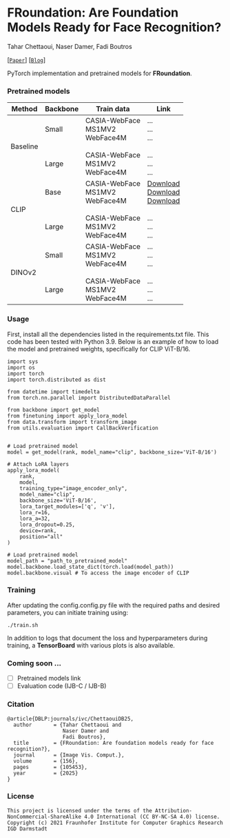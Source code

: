 # FRoundation: Are Foundation Models Ready for Face Recognition? 

Tahar Chettaoui,
Naser Damer,
Fadi Boutros

[[`Paper`](https://arxiv.org/abs/2410.23831)] [[`Blog`](https://taharchettaoui.github.io/FRoundation_web/)]

PyTorch implementation and pretrained models for **FRoundation**.

### Pretrained models

| Method    | Backbone | Train data | Link |
| -------- | ------- | ------- | ------- |
| Baseline  | <br>Small <br><br><br><br> Large <br><br>  | CASIA-WebFace <br> MS1MV2 <br> WebFace4M <br><br> CASIA-WebFace <br> MS1MV2 <br> WebFace4M | ... <br> ... <br> ... <br><br> ... <br> ... <br> ...|
| CLIP  | <br>Base <br><br><br><br> Large <br><br>  | CASIA-WebFace <br> MS1MV2 <br> WebFace4M <br><br> CASIA-WebFace <br> MS1MV2 <br> WebFace4M|[Download](https://owncloud.fraunhofer.de/index.php/s/oeyZTsXKYKFID5M) <br> [Download](https://owncloud.fraunhofer.de/index.php/s/OyD0N0KYvyToBBr) <br> [Download](https://owncloud.fraunhofer.de/index.php/s/p2ZbWOsp1nVLv0f) <br><br> ... <br> ... <br> ...|
| DINOv2  | <br>Small <br><br><br><br> Large <br><br>  | CASIA-WebFace <br> MS1MV2 <br> WebFace4M <br><br> CASIA-WebFace <br> MS1MV2 <br> WebFace4M|... <br> ... <br> ... <br><br> ... <br> ... <br> ...|

### Usage
First, install all the dependencies listed in the requirements.txt file. This code has been tested with Python 3.9. Below is an example of how to load the model and pretrained weights, specifically for CLIP ViT-B/16.

```
import sys
import os
import torch
import torch.distributed as dist

from datetime import timedelta
from torch.nn.parallel import DistributedDataParallel

from backbone import get_model
from finetuning import apply_lora_model
from data.transform import transform_image
from utils.evaluation import CallBackVerification


# Load pretrained model
model = get_model(rank, model_name="clip", backbone_size='ViT-B/16')

# Attach LoRA layers
apply_lora_model(
    rank, 
    model, 
    training_type="image_encoder_only",
    model_name="clip",
    backbone_size='ViT-B/16', 
    lora_target_modules=['q', 'v'],
    lora_r=16, 
    lora_a=32, 
    lora_dropout=0.25, 
    device=rank, 
    position="all"
)

# Load pretrained model
model_path = "path_to_pretrained_model" 
model.backbone.load_state_dict(torch.load(model_path))
model.backbone.visual # To access the image encoder of CLIP
```

### Training
After updating the config.config.py file with the required paths and desired parameters, you can initiate training using:

```
./train.sh
```

In addition to logs that document the loss and hyperparameters during training, a **TensorBoard** with various plots is also available.

### Coming soon ...
- [ ] Pretrained models link
- [ ] Evaluation code (IJB-C / IJB-B)

### Citation

```
@article{DBLP:journals/ivc/ChettaouiDB25,
  author       = {Tahar Chettaoui and
                  Naser Damer and
                  Fadi Boutros},
  title        = {FRoundation: Are foundation models ready for face recognition?},
  journal      = {Image Vis. Comput.},
  volume       = {156},
  pages        = {105453},
  year         = {2025}
}
```

### License 

```
This project is licensed under the terms of the Attribution-NonCommercial-ShareAlike 4.0 International (CC BY-NC-SA 4.0) license. 
Copyright (c) 2021 Fraunhofer Institute for Computer Graphics Research IGD Darmstadt
```


